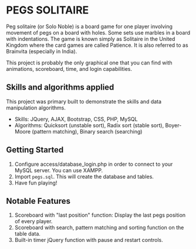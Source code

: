 # PEGS SOLITAIRE

Peg solitaire (or Solo Noble) is a board game for one player involving movement of pegs on a board with holes. Some sets use marbles in a board with indentations. The game is known simply as Solitaire in the United Kingdom where the card games are called Patience. It is also referred to as Brainvita (especially in India).

This project is probably the only graphical one that you can find with animations, scoreboard, time, and login capabilities.

## Skills and algorithms applied

This project was primary built to demonstrate the skills and data manipulation algorithms.

* Skills: JQuery, AJAX, Bootstrap, CSS, PHP, MySQL
* Algorithms: Quicksort (unstable sort), Radix sort (stable sort), Boyer-Moore (pattern matching), Binary search (searching)

## Getting Started

1. Configure access/database_login.php in order to connect to your MySQL server. You can use XAMPP.
2. Import `pegs.sql`. This will create the database and tables.
3. Have fun playing!

## Notable Features

1. Scoreboard with "last position" function: Display the last pegs position of every player.
2. Scoreboard with search, pattern matching and sorting function on the table data.
3. Built-in timer jQuery function with pause and restart controls.

